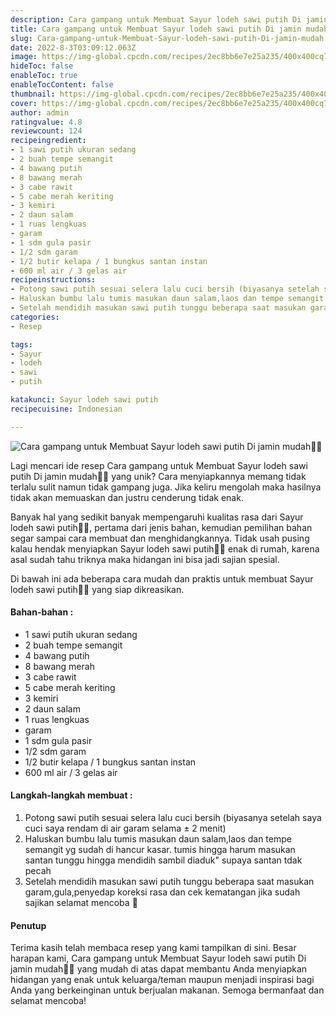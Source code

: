 ```yaml
---
description: Cara gampang untuk Membuat Sayur lodeh sawi putih Di jamin mudah"
title: Cara gampang untuk Membuat Sayur lodeh sawi putih Di jamin mudah
slug: Cara-gampang-untuk-Membuat-Sayur-lodeh-sawi-putih-Di-jamin-mudah
date: 2022-8-3T03:09:12.063Z
image: https://img-global.cpcdn.com/recipes/2ec8bb6e7e25a235/400x400cq70/photo.jpg
hideToc: false
enableToc: true
enableTocContent: false
thumbnail: https://img-global.cpcdn.com/recipes/2ec8bb6e7e25a235/400x400cq70/photo.jpg
cover: https://img-global.cpcdn.com/recipes/2ec8bb6e7e25a235/400x400cq70/photo.jpg
author: admin
ratingvalue: 4.8
reviewcount: 124
recipeingredient:
- 1 sawi putih ukuran sedang
- 2 buah tempe semangit
- 4 bawang putih
- 8 bawang merah
- 3 cabe rawit
- 5 cabe merah keriting
- 3 kemiri
- 2 daun salam
- 1 ruas lengkuas
- garam
- 1 sdm gula pasir
- 1/2 sdm garam
- 1/2 butir kelapa / 1 bungkus santan instan
- 600 ml air / 3 gelas air
recipeinstructions:
- Potong sawi putih sesuai selera lalu cuci bersih (biyasanya setelah saya cuci saya rendam di air garam selama ± 2 menit)
- Haluskan bumbu lalu tumis masukan daun salam,laos dan tempe semangit yg sudah di hancur kasar. tumis hingga harum masukan santan tunggu hingga mendidih sambil diaduk" supaya santan tdak pecah
- Setelah mendidih masukan sawi putih tunggu beberapa saat masukan garam,gula,penyedap koreksi rasa dan cek kematangan jika sudah sajikan selamat mencoba 🙏
categories:
- Resep

tags:
- Sayur
- lodeh
- sawi
- putih

katakunci: Sayur lodeh sawi putih
recipecuisine: Indonesian

---
```


![Cara gampang untuk Membuat Sayur lodeh sawi putih Di jamin mudah👩‍🍳](https://img-global.cpcdn.com/recipes/2ec8bb6e7e25a235/400x400cq70/photo.jpg)

Lagi mencari ide resep Cara gampang untuk Membuat Sayur lodeh sawi putih Di jamin mudah👩‍🍳 yang unik? Cara menyiapkannya memang tidak terlalu sulit namun tidak gampang juga. Jika keliru mengolah maka hasilnya tidak akan memuaskan dan justru cenderung tidak enak.

Banyak hal yang sedikit banyak mempengaruhi kualitas rasa dari Sayur lodeh sawi putih👩‍🍳, pertama dari jenis bahan, kemudian pemilihan bahan segar sampai cara membuat dan menghidangkannya. Tidak usah pusing kalau hendak menyiapkan Sayur lodeh sawi putih👩‍🍳 enak di rumah, karena asal sudah tahu triknya maka hidangan ini bisa jadi sajian spesial.

Di bawah ini ada beberapa cara mudah dan praktis untuk membuat Sayur lodeh sawi putih👩‍🍳 yang siap dikreasikan.

<!--inarticleads1-->

#### Bahan-bahan :

- 1 sawi putih ukuran sedang
- 2 buah tempe semangit
- 4 bawang putih
- 8 bawang merah
- 3 cabe rawit
- 5 cabe merah keriting
- 3 kemiri
- 2 daun salam
- 1 ruas lengkuas
- garam
- 1 sdm gula pasir
- 1/2 sdm garam
- 1/2 butir kelapa / 1 bungkus santan instan
- 600 ml air / 3 gelas air

<!--inarticleads2-->

#### Langkah-langkah membuat :

1. Potong sawi putih sesuai selera lalu cuci bersih (biyasanya setelah saya cuci saya rendam di air garam selama ± 2 menit)
1. Haluskan bumbu lalu tumis masukan daun salam,laos dan tempe semangit yg sudah di hancur kasar. tumis hingga harum masukan santan tunggu hingga mendidih sambil diaduk" supaya santan tdak pecah
1. Setelah mendidih masukan sawi putih tunggu beberapa saat masukan garam,gula,penyedap koreksi rasa dan cek kematangan jika sudah sajikan selamat mencoba 🙏

#### Penutup

Terima kasih telah membaca resep yang kami tampilkan di sini. Besar harapan kami, Cara gampang untuk Membuat Sayur lodeh sawi putih Di jamin mudah👩‍🍳 yang mudah di atas dapat membantu Anda menyiapkan hidangan yang enak untuk keluarga/teman maupun menjadi inspirasi bagi Anda yang berkeinginan untuk berjualan makanan. Semoga bermanfaat dan selamat mencoba!